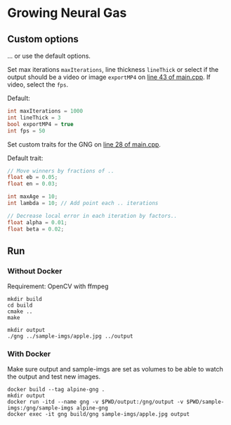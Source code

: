 # Growing Neural Gas

## Custom options
... or use the default options.

Set max iterations `maxIterations`, line thickness `lineThick` or select if the output should be a video or image `exportMP4` on [line 43 of main.cpp](main.cpp#L43). If video, select the `fps`.

Default:
```c++
int maxIterations = 1000
int lineThick = 3
bool exportMP4 = true
int fps = 50

```


Set custom traits for the GNG on [line 28 of main.cpp](main.cpp#L28).

Default trait:
```c++
// Move winners by fractions of ..
float eb = 0.05;
float en = 0.03;

int maxAge = 10;
int lambda = 10; // Add point each .. iterations

// Decrease local error in each iteration by factors..
float alpha = 0.01;
float beta = 0.02;
```

## Run
### Without Docker
Requirement: OpenCV with ffmpeg
```
mkdir build
cd build
cmake ..
make

mkdir output
./gng ../sample-imgs/apple.jpg ../output
```

### With Docker
Make sure output and sample-imgs are set as volumes to be able to watch the output and test new images.
```
docker build --tag alpine-gng .
mkdir output
docker run -itd --name gng -v $PWD/output:/gng/output -v $PWD/sample-imgs:/gng/sample-imgs alpine-gng
docker exec -it gng build/gng sample-imgs/apple.jpg output
```



